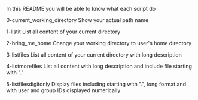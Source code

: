 In this README you will be able to know what each script do

0-current_working_directory
Show your actual path name

1-listit
List all content of your current directory

2-bring_me_home
Change your working directory to user's home directory

3-listfiles
List all content of your current directory with long description

4-listmorefiles
List all content with long description and include file starting with "."

5-listfilesdigitonly
Display files including starting with ".", long format and with user and group IDs displayed numerically